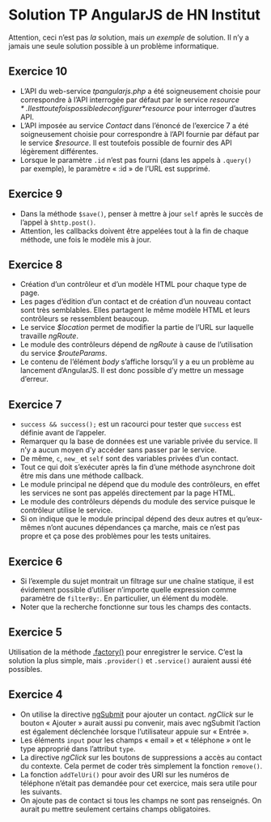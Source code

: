 # Solution TP AngularJS de HN Institut

Attention, ceci n’est pas *la* solution, mais *un exemple* de solution.
Il n’y a jamais une seule solution possible à un problème informatique.

## Exercice 10

* L’API du web-service *tpangularjs.php* a été soigneusement choisie pour
  correspondre à l’API interrogée par défaut par le service *$resource*.
  Il est toutefois possible de configurer *$resource* pour interroger d’autres
  API.
* L’API imposée au service *Contact* dans l’énoncé de l’exercice 7 a été
  soigneusement choisie pour correspondre à l’API fournie par défaut par le
  service *$resource*. Il est toutefois possible de fournir des API légèrement
  différentes.
* Lorsque le paramètre `.id` n’est pas fourni (dans les appels à `.query()` par
  exemple), le paramètre « :id » de l’URL est supprimé.

## Exercice 9

* Dans la méthode `$save()`,
  penser à mettre à jour `self` après le succès de l’appel à `$http.post()`.
* Attention, les callbacks doivent être appelées tout à la fin de chaque
  méthode, une fois le modèle mis à jour.

## Exercice 8

* Création d’un contrôleur et d’un modèle HTML pour chaque type de page.
* Les pages d’édition d’un contact et de création d’un nouveau contact
  sont très semblables. Elles partagent le même modèle HTML et leurs
  contrôleurs se ressemblent beaucoup.
* Le service *$location* permet de modifier la partie de l’URL sur laquelle
  travaille *ngRoute*.
* Le module des contrôleurs dépend de *ngRoute* à cause de l’utilisation du
  service *$routeParams*.
* Le contenu de l’élément *body* s’affiche lorsqu’il y a eu un problème au
  lancement d’AngularJS. Il est donc possible d’y mettre un message d’erreur.

## Exercice 7

* `success && success();` est un racourci pour tester que `success`
  est définie avant de l’appeler.
* Remarquer qu la base de données est une variable privée du service.
  Il n’y a aucun moyen d’y accéder sans passer par le service.
* De même, `c`, `new_` et `self` sont des variables privées d’un contact.
* Tout ce qui doit s’exécuter après la fin d’une méthode asynchrone
  doit être mis dans une méthode callback.
* Le module principal ne dépend que du module des contrôleurs,
  en effet les services ne sont pas appelés directement par la page HTML.
* Le module des contrôleurs dépends du module des service
  puisque le contrôleur utilise le service.
* Si on indique que le module principal dépend des deux autres
  et qu’eux-mêmes n’ont aucunes dépendances ça marche,
  mais ce n’est pas propre et ça pose des problèmes pour les tests unitaires.

## Exercice 6

* Si l’exemple du sujet montrait un filtrage sur une chaîne statique,
  il est évidement possible d’utiliser n’importe quelle expression
  comme paramètre de `filterBy:`. En particulier, un élément du modèle.
* Noter que la recherche fonctionne sur tous les champs des contacts.

## Exercice 5

Utilisation de la méthode [.factory()][Module.factory] pour enregistrer
le service.
C’est la solution la plus simple, mais `.provider()` et `.service()`
auraient aussi été possibles.

[Module.factory]: https://docs.angularjs.org/api/ng/type/angular.Module#factory

## Exercice 4

* On utilise la directive [ngSubmit][ngSubmit] pour ajouter un contact.
  *ngClick* sur le bouton « Ajouter » aurait aussi pu convenir,
  mais avec ngSubmit l’action est également déclenchée lorsque
  l’utilisateur appuie sur « Entrée ».
* Les éléments `input` pour les champs « email » et « téléphone »
  ont le type approprié dans l’attribut `type`.
* La directive *ngClick* sur les boutons de suppressions
  a accès au contact du contexte.
  Cela permet de coder très simplement la fonction `remove()`.
* La fonction `addTelUri()` pour avoir des URI sur les numéros de
  téléphone n’était pas demandée pour cet exercice,
  mais sera utile pour les suivants.  
* On ajoute pas de contact si tous les champs ne sont pas renseignés.
  On aurait pu mettre seulement certains champs obligatoires.

[ngSubmit]: https://docs.angularjs.org/api/ng/directive/ngSubmit
